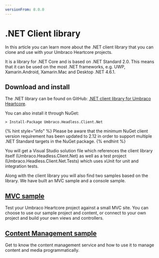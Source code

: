 ```yaml
---
versionFrom: 8.0.0
---
```


# .NET Client library

In this article you can learn more about the .NET client library that you can clone and use with your Umbraco Heartcore projects.

It is a library for .NET Core and is based on .NET Standard 2.0. This means that it can be used on the most .NET frameworks, e.g. UWP, Xamarin.Android, Xamarin.Mac and Desktop .NET 4.6.1.

## Download and install

The .NET library can be found on GitHub: [.NET client library for Umbraco Heartcore](https://github.com/umbraco/Umbraco.Headless.Client.Net).

You can also install it through NuGet:

```
> Install-Package Umbraco.Headless.Client.Net
```

{% hint style="info" %}
Please be aware that the minimum NuGet client version requirement has been updated to 2.12 in order to support multiple .NET Standard targets in the NuGet package.
{% endhint %}

You will get a Visual Studio solution file which references the client library itself (Umbraco.Headless.Client.Net) as well as a test project (Umbraco.Headless.Client.Net.Tests) which uses xUnit for unit and integration tests.

Along with the client library you will also find two samples based on the library. We have built an MVC sample and a console sample.

## [MVC sample](mvc-samples.md)

Test your Umbraco Heartcore project against a small MVC site. You can choose to use our sample project and content, or connect to your own project and build your own views and controllers.

## [Content Management sample](Content-Management-Sample)

Get to know the content management service and how to use it to manage content and media programmatically.
